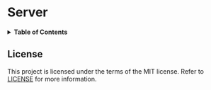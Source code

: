# Server

<details>
  <summary><strong>Table of Contents</strong></summary>

- [License](#license)

</details>

## License

This project is licensed under the terms of the MIT license. Refer to [LICENSE](LICENSE) for more information.
